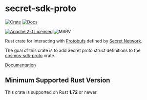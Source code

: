 # secret-sdk-proto

[![Crate][crate-image]][crate-link]
[![Docs][docs-image]][docs-link]

<!-- [![Build Status][build-image]][build-link] -->

[![Apache 2.0 Licensed][license-image]][license-link]
![MSRV][rustc-image]

Rust crate for interacting with [Protobufs] defined by [Secret Network].

The goal of this crate is to add Secret proto struct definitions to the [cosmos-sdk-proto] crate.

[Documentation][docs-link]

## Minimum Supported Rust Version

This crate is supported on Rust **1.72** or newer.

[//]: # "badges"
[crate-image]: https://buildstats.info/crate/secret-sdk-proto
[crate-link]: https://crates.io/crates/secret-sdk-proto
[docs-image]: https://docs.rs/secret-sdk-proto/badge.svg
[docs-link]: https://docs.rs/secret-sdk-proto/
[license-image]: https://img.shields.io/badge/license-Apache2.0-blue.svg
[license-link]: https://github.com/cosmos/cosmos-rust/blob/master/LICENSE
[rustc-image]: https://img.shields.io/badge/rustc-1.72+-blue.svg

[//]: # "links"
[Protobufs]: https://github.com/scrtlabs/SecretNetwork/tree/master/proto/secret
[Secret Network]: https://github.com/scrtlabs/SecretNetwork
[cosmos-sdk-proto]: https://github.com/cosmos/cosmos-rust/tree/main/cosmos-sdk-proto
